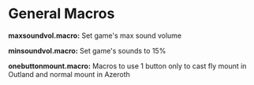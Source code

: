 # General Macros

**maxsoundvol.macro:** Set game's max sound volume

**minsoundvol.macro:** Set game's sounds to 15%

**onebuttonmount.macro:** Macros to use 1 button only to cast fly mount in Outland and normal mount in Azeroth

